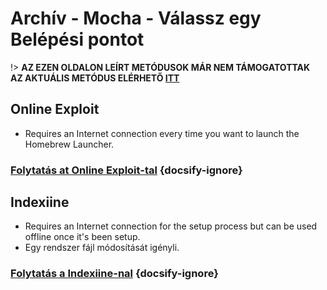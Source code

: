 # Archív - Mocha - Válassz egy Belépési pontot

!> **AZ EZEN OLDALON LEÍRT METÓDUSOK MÁR NEM TÁMOGATOTTAK**  
**AZ AKTUÁLIS METÓDUS ELÉRHETŐ [ITT](../../introduction)**

## Online Exploit

- Requires an Internet connection every time you want to launch the Homebrew Launcher.

### [**Folytatás at Online Exploit-tal**](online-exploit/sd-preparation) {docsify-ignore}

## Indexiine

- Requires an Internet connection for the setup process but can be used offline once it's been setup.
- Egy rendszer fájl módosítását igényli.

### [**Folytatás a Indexiine-nal**](indexiine/sd-preparation) {docsify-ignore}
